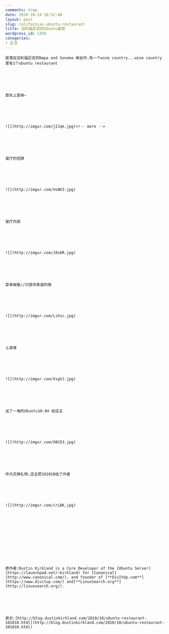 ```yaml
---
comments: true
date: 2010-10-24 16:52:40
layout: post
slug: californias-ubuntu-restaurant
title: 加利福尼亚的Ubuntu餐馆
wordpress_id: 1358
categories:
- 生活
---
```



	座落在加利福尼亚的Napa and Sonoma 峡谷中,有一个wine country...wine country里有1个ubuntu restaurant






	首先上菜单~






	![](http://imgur.com/jIJqk.jpg)<!-- more -->






	餐厅的招牌






	![](http://imgur.com/Vo8K3.jpg)






	餐厅内部






	![](http://imgur.com/J8v6R.jpg)






	菜单细看//只提供素餐的哦






	![](http://imgur.com/Lihsc.jpg)






	上菜喽






	![](http://imgur.com/VsgVJ.jpg)






	送了一堆的Ubuntu10.04 给店主






	![](http://imgur.com/X0CD3.jpg)






	作为交换礼物,店主把101010给了作者






	![](http://imgur.com/irLBK.jpg)






	 






	原作者:Dustin Kirkland is a Core Developer of the [Ubuntu Server](https://launchpad.net/~kirkland) for [Canonical](http://www.canonical.com/), and founder of [**DivItUp.com**](https://www.divitup.com/) and[**LinuxSearch.org**](http://linuxsearch.org/).






	原文:[http://blog.dustinkirkland.com/2010/10/ubuntu-restaurant-101010.html](http://blog.dustinkirkland.com/2010/10/ubuntu-restaurant-101010.html)






	





